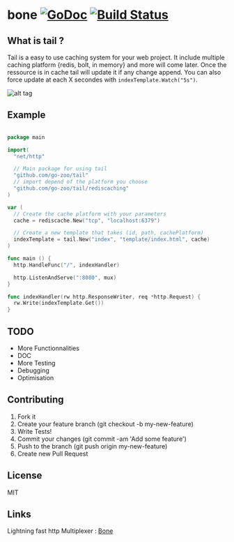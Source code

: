 bone [![GoDoc](https://godoc.org/github.com/go-zoo/tail?status.png)](http://godoc.org/github.com/go-zoo/tail) [![Build Status](https://travis-ci.org/go-zoo/tail.svg)](https://travis-ci.org/go-zoo/tail)
=======

## What is tail ?

Tail is a easy to use caching system for your web project. 
It include multiple caching platform {redis, bolt, in memory} and more will come later.
Once the ressource is in cache tail will update it if any change append.
You can also force update at each X secondes with `indexTemplate.Watch("5s")`.

![alt tag](http://blackheartmagazine.com/blog/wp-content/uploads/2014/01/tail.jpg)

## Example

``` go

package main

import(
  "net/http"

  // Main package for using tail
  "github.com/go-zoo/tail"
  // import depend of the platform you choose
  "github.com/go-zoo/tail/rediscaching"
)

var (
  // Create the cache platform with your parameters
  cache = rediscache.New("tcp", "localhost:6379")

  // Create a new template that takes (id, path, cachePlatform)
  indexTemplate = tail.New("index", "template/index.html", cache)
)

func main () {
  http.HandleFunc("/", indexHandler)

  http.ListenAndServe(":8080", mux)
}

func indexHandler(rw http.ResponseWriter, req *http.Request) {
  rw.Write(indexTemplate.Get())
}

```
## TODO

- More Functionnalities
- DOC
- More Testing
- Debugging
- Optimisation

## Contributing

1. Fork it
2. Create your feature branch (git checkout -b my-new-feature)
3. Write Tests!
4. Commit your changes (git commit -am 'Add some feature')
5. Push to the branch (git push origin my-new-feature)
6. Create new Pull Request

## License
MIT

## Links

Lightning fast http Multiplexer : [Bone](https://github.com/go-zoo/bone)
